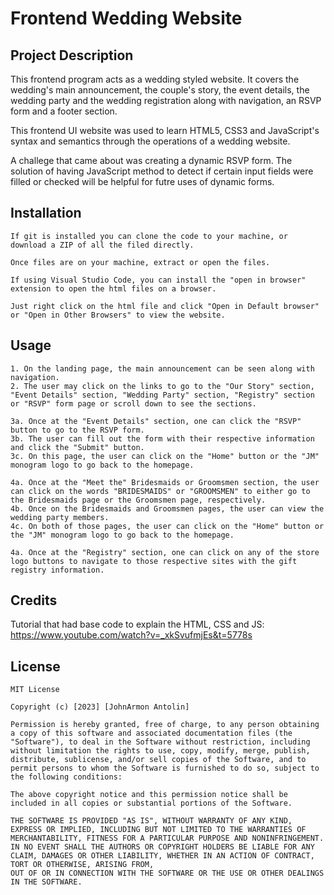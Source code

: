 # Frontend Wedding Website

## Project Description 
This frontend program acts as a wedding styled website. It covers the wedding's main announcement, the couple's story, the event details, the wedding party and the wedding registration along with navigation, an RSVP form and a footer section. 

This frontend UI website was used to learn HTML5, CSS3 and JavaScript's syntax and semantics through the operations of a wedding website.

A challege that came about was creating a dynamic RSVP form. The solution of having JavaScript method to detect if certain input fields were filled or checked will be helpful for futre uses of dynamic forms.

## Installation
    If git is installed you can clone the code to your machine, or download a ZIP of all the filed directly. 

    Once files are on your machine, extract or open the files. 

    If using Visual Studio Code, you can install the "open in browser" extension to open the html files on a browser.

    Just right click on the html file and click "Open in Default browser" or "Open in Other Browsers" to view the website.

## Usage
    1. On the landing page, the main announcement can be seen along with navigation.
    2. The user may click on the links to go to the "Our Story" section, "Event Details" section, "Wedding Party" section, "Registry" section or "RSVP" form page or scroll down to see the sections.

    3a. Once at the "Event Details" section, one can click the "RSVP" button to go to the RSVP form.
    3b. The user can fill out the form with their respective information and click the "Submit" button.
    3c. On this page, the user can click on the "Home" button or the "JM" monogram logo to go back to the homepage. 

    4a. Once at the "Meet the" Bridesmaids or Groomsmen section, the user can click on the words "BRIDESMAIDS" or "GROOMSMEN" to either go to the Bridesmaids page or the Groomsmen page, respectively.
    4b. Once on the Bridesmaids and Groomsmen pages, the user can view the wedding party members.
    4c. On both of those pages, the user can click on the "Home" button or the "JM" monogram logo to go back to the homepage. 

    4a. Once at the "Registry" section, one can click on any of the store logo buttons to navigate to those respective sites with the gift registry information.

## Credits
Tutorial that had base code to explain the HTML, CSS and JS: https://www.youtube.com/watch?v=_xkSvufmjEs&t=5778s

## License 
    MIT License

    Copyright (c) [2023] [JohnArmon Antolin]

    Permission is hereby granted, free of charge, to any person obtaining a copy of this software and associated documentation files (the "Software"), to deal in the Software without restriction, including without limitation the rights to use, copy, modify, merge, publish, distribute, sublicense, and/or sell copies of the Software, and to permit persons to whom the Software is furnished to do so, subject to the following conditions:

    The above copyright notice and this permission notice shall be included in all copies or substantial portions of the Software.

    THE SOFTWARE IS PROVIDED "AS IS", WITHOUT WARRANTY OF ANY KIND, EXPRESS OR IMPLIED, INCLUDING BUT NOT LIMITED TO THE WARRANTIES OF MERCHANTABILITY, FITNESS FOR A PARTICULAR PURPOSE AND NONINFRINGEMENT. IN NO EVENT SHALL THE AUTHORS OR COPYRIGHT HOLDERS BE LIABLE FOR ANY CLAIM, DAMAGES OR OTHER LIABILITY, WHETHER IN AN ACTION OF CONTRACT, TORT OR OTHERWISE, ARISING FROM,
    OUT OF OR IN CONNECTION WITH THE SOFTWARE OR THE USE OR OTHER DEALINGS IN THE SOFTWARE.